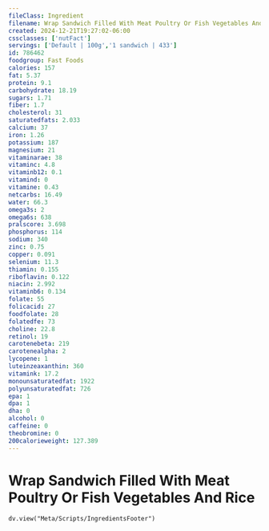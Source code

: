 ```yaml
---
fileClass: Ingredient
filename: Wrap Sandwich Filled With Meat Poultry Or Fish Vegetables And Rice
created: 2024-12-21T19:27:02-06:00
cssclasses: ['nutFact']
servings: ['Default | 100g','1 sandwich | 433']
id: 786462
foodgroup: Fast Foods
calories: 157
fat: 5.37
protein: 9.1
carbohydrate: 18.19
sugars: 1.71
fiber: 1.7
cholesterol: 31
saturatedfats: 2.033
calcium: 37
iron: 1.26
potassium: 187
magnesium: 21
vitaminarae: 38
vitaminc: 4.8
vitaminb12: 0.1
vitamind: 0
vitamine: 0.43
netcarbs: 16.49
water: 66.3
omega3s: 2
omega6s: 638
pralscore: 3.698
phosphorus: 114
sodium: 340
zinc: 0.75
copper: 0.091
selenium: 11.3
thiamin: 0.155
riboflavin: 0.122
niacin: 2.992
vitaminb6: 0.134
folate: 55
folicacid: 27
foodfolate: 28
folatedfe: 73
choline: 22.8
retinol: 19
carotenebeta: 219
carotenealpha: 2
lycopene: 1
luteinzeaxanthin: 360
vitamink: 17.2
monounsaturatedfat: 1922
polyunsaturatedfat: 726
epa: 1
dpa: 1
dha: 0
alcohol: 0
caffeine: 0
theobromine: 0
200calorieweight: 127.389
---
```


# Wrap Sandwich Filled With Meat Poultry Or Fish Vegetables And Rice

```dataviewjs
dv.view("Meta/Scripts/IngredientsFooter")
```